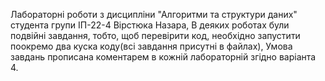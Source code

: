 Лабораторні роботи з дисципліни "Алгоритми та структури даних" студента групи ІП-22-4 Вірстюка Назара, 
В деяких роботах були подвійні завдання, тобто, щоб перевірити код, необхідно запустити поокремо два куска коду(всі завдання присутні в файлах),
Умова завдань прописана коментарем в кожній лабораторній згідно варіанта 4.

